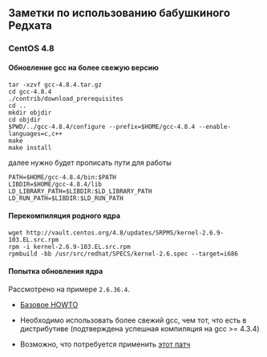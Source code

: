 ## Заметки по использованию бабушкиного Редхата

### CentOS 4.8

#### Обновление gcc на более свежую версию

```
tar -xzvf gcc-4.8.4.tar.gz
cd gcc-4.8.4
./contrib/download_prerequisites
cd ..
mkdir objdir
cd objdir
$PWD/../gcc-4.8.4/configure --prefix=$HOME/gcc-4.8.4 --enable-languages=c,c++
make
make install
```

далее нужно будет прописать пути для работы

```
PATH=$HOME/gcc-4.8.4/bin:$PATH
LIBDIR=$HOME/gcc-4.8.4/lib
LD_LIBRARY_PATH=$LIBDIR:$LD_LIBRARY_PATH
LD_RUN_PATH=$LIBDIR:$LD_RUN_PATH
```

#### Перекомпиляция родного ядра

```
wget http://vault.centos.org/4.8/updates/SRPMS/kernel-2.6.9-103.EL.src.rpm
rpm -i kernel-2.6.9-103.EL.src.rpm
rpmbuild -bb /usr/src/redhat/SPECS/kernel-2.6.spec --target=i686
```

#### Попытка обновления ядра

Рассмотрено на примере `2.6.36.4`.

* [Базовое HOWTO](https://www.howtoforge.com/kernel_compilation_centos)

* Необходимо использовать более свежий gcc, чем тот, что есть в дистрибутиве
    (подтверждена успешная компиляция на gcc >= 4.3.4)

* Возможно, что потребуется применить [этот патч](https://www.systutorials.com/linux-kernels/15853/x86-ptrace-fix-build-breakage-with-gcc-4-7-linux-2-6-32-61/)
